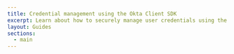 ```yaml
---
title: Credential management using the Okta Client SDK
excerpt: Learn about how to securely manage user credentials using the Okta Client SDK.
layout: Guides
sections:
  - main
---
```

